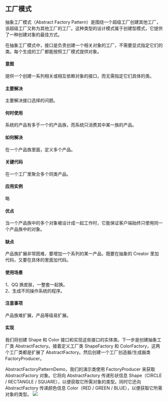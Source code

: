 ## 工厂模式
抽象工厂模式（Abstract Factory Pattern）是围绕一个超级工厂创建其他工厂，该超级工厂又称为其他工厂的工厂。这种类型的设计模式属于创建型模式，它提供了一种创建对象的最佳方式。

在抽象工厂模式中，接口是负责创建一个相关对象的工厂，不需要显式指定它们的类。每个生成的工厂都能按照工厂模式提供对象。

#### 意图
提供一个创建一系列相关或相互依赖对象的接口，而无需指定它们具体的类。

#### 主要解决
主要解决接口选择的问题。

#### 何时使用
系统的产品有多于一个的产品族，而系统只消费其中某一族的产品。

#### 如何解决
在一个产品族里面，定义多个产品。

#### 关键代码
在一个工厂里聚合多个同类产品。

#### 应用实例
略

#### 优点
当一个产品族中的多个对象被设计成一起工作时，它能保证客户端始终只使用同一个产品族中的对象。

#### 缺点
产品族扩展非常困难，要增加一个系列的某一产品，既要在抽象的 Creator 里加代码，又要在具体的里面加代码。

#### 使用场景
1、QQ 换皮肤，一整套一起换。<br>
2、生成不同操作系统的程序。

#### 注意事项
产品族难扩展，产品等级易扩展。

#### 实现
我们将创建 Shape 和 Color 接口和实现这些接口的实体类。下一步是创建抽象工厂类 AbstractFactory。接着定义工厂类 ShapeFactory 和 ColorFactory，这两个工厂类都是扩展了 AbstractFactory。然后创建一个工厂创造器/生成器类 FactoryProducer。

AbstractFactoryPatternDemo，我们的演示类使用 FactoryProducer 来获取 AbstractFactory 对象。它将向 AbstractFactory 传递形状信息 Shape（CIRCLE / RECTANGLE / SQUARE），以便获取它所需对象的类型。同时它还向 AbstractFactory 传递颜色信息 Color（RED / GREEN / BLUE），以便获取它所需对象的类型。
![](http://www.runoob.com/wp-content/uploads/2014/08/abstractfactory_pattern_uml_diagram.jpg)